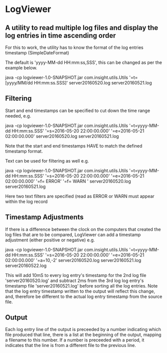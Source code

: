 # LogViewer

## A utility to read multiple log files and display the log entries in time ascending order

For this to work, the utility has to know the format of the log entries timestamp (SimpleDateFormat)

The default is 'yyyy-MM-dd HH:mm:ss,SSS', this can be changed as per the example below.

java -cp logviewer-1.0-SNAPSHOT.jar com.insight.utils.Utils 
    '=t=[yyyy/MM/dd HH:mm:ss.SSS]' 
    server20160520.log server20160521.log
    
## Filtering

Start and end timestamps can be specified to cut down the time range needed, e.g.

java -cp logviewer-1.0-SNAPSHOT.jar com.insight.utils.Utils 
    '=t=yyyy-MM-dd HH:mm:ss.SSS' 
    '=s=2016-05-20 22:00:00.000' 
    '=e=2016-05-21 02:00:00.000' 
    server20160520.log server20160521.log

Note that the start and end timestamps HAVE to match the defined timestamp format.

Text can be used for filtering as well e.g. 

java -cp logviewer-1.0-SNAPSHOT.jar com.insight.utils.Utils 
    '=t=yyyy-MM-dd HH:mm:ss.SSS' 
    '=s=2016-05-20 22:00:00.000' 
    '=e=2016-05-21 02:00:00.000'
    '=f= ERROR' '=f= WARN '
    server20160520.log server20160521.log
    
Here two text filters are specified (read as ERROR or WARN must appear within the log record


## Timestamp Adjustments

If there is a difference between the clock on the computers that created the log files that are to be compared, LogViewer
can add a timestamp adjustment (either positive or negative) e.g.

java -cp logviewer-1.0-SNAPSHOT.jar com.insight.utils.Utils 
    '=t=yyyy-MM-dd HH:mm:ss.SSS' 
    '=s=2016-05-20 22:00:00.000' 
    '=e=2016-05-21 02:00:00.000' 
    '=a=10,-2'
    server20160520.log server20160521.log server20160522.log

This will add 10mS to every log entry's timestamp for the 2nd log file 'server20160520.log' and subtract 2ms from the
3rd log log entry's timestamp file 'server20160521.log' before sorting all the log entries. Note that the log entry
timestamp written to the output will reflect this change, and, therefore be different to the actual log entry timestamp 
from the source file.

## Output

Each log entry line of the output is preceeded by a number indicating which file produced that line, there is a list at
the beginning of the output, mapping a filename to this number. If a number is preceeded with a period, it indicates that the
line is from a different file to the previous line.
